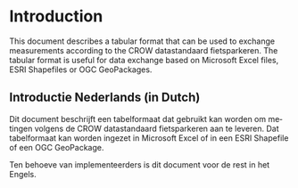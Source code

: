 # Introduction

This document describes a tabular format that can be used to exchange measurements according to the CROW datastandaard fietsparkeren.
The tabular format is useful for data exchange based on
Microsoft Excel files,
ESRI Shapefiles
or OGC GeoPackages.

<section lang="nl">

## Introductie Nederlands (in Dutch)

Dit document beschrijft een tabelformaat dat gebruikt kan worden om metingen volgens de CROW datastandaard fietsparkeren aan te leveren.
Dat tabelformaat kan worden ingezet in Microsoft Excel of in een ESRI Shapefile of een OGC GeoPackage.

<aside class='advisement'>
Ten behoeve van implementeerders is dit document voor de rest in het Engels.
</aside>

</section>

